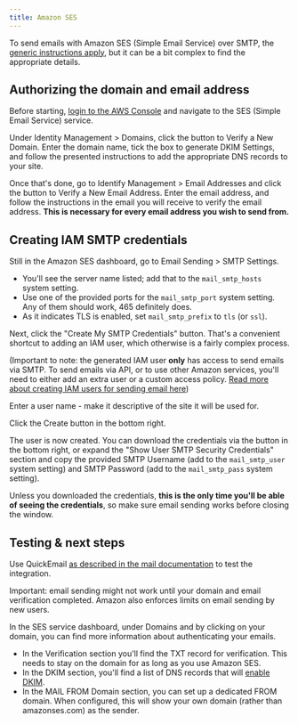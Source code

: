 ```yaml
---
title: Amazon SES
---
```


To send emails with Amazon SES (Simple Email Service) over SMTP, the [generic instructions apply](building-sites/sending-mail), but it can be a bit complex to find the appropriate details.

## Authorizing the domain and email address

Before starting, [login to the AWS Console](https://console.aws.amazon.com) and navigate to the SES (Simple Email Service) service.

Under Identity Management > Domains, click the button to Verify a New Domain. Enter the domain name, tick the box to generate DKIM Settings, and follow the presented instructions to add the appropriate DNS records to your site. 

Once that's done, go to Identify Management > Email Addresses and click the button to Verify a New Email Address. Enter the email address, and follow the instructions in the email you will receive to verify the email address. **This is necessary for every email address you wish to send from.**

## Creating IAM SMTP credentials

Still in the Amazon SES dashboard, go to Email Sending > SMTP Settings.

- You'll see the server name listed; add that to the `mail_smtp_hosts` system setting.
- Use one of the provided ports for the `mail_smtp_port` system setting. Any of them should work, 465 definitely does.
- As it indicates TLS is enabled, set `mail_smtp_prefix` to `tls` (or `ssl`). 

Next, click the "Create My SMTP Credentials" button. That's a convenient shortcut to adding an IAM user, which otherwise is a fairly complex process.

(Important to note: the generated IAM user **only** has access to send emails via SMTP. To send emails via API, or to use other Amazon services, you'll need to either add an extra user or a custom access policy. [Read more about creating IAM users for sending email here](https://docs.aws.amazon.com/ses/latest/DeveloperGuide/control-user-access.html))

Enter a user name - make it descriptive of the site it will be used for.

Click the Create button in the bottom right. 

The user is now created. You can download the credentials via the button in the bottom right, or expand the "Show User SMTP Security Credentials" section and copy the provided SMTP Username (add to the `mail_smtp_user` system setting) and SMTP Password (add to the `mail_smtp_pass` system setting). 

Unless you downloaded the credentials, **this is the only time you'll be able of seeing the credentials**, so make sure email sending works before closing the window. 

## Testing & next steps

Use QuickEmail [as described in the mail documentation](building-sites/sending-mail) to test the integration.

Important: email sending might not work until your domain and email verification completed. Amazon also enforces limits on email sending by new users. 

In the SES service dashboard, under Domains and by clicking on your domain, you can find more information about authenticating your emails. 

- In the Verification section you'll find the TXT record for verification. This needs to stay on the domain for as long as you use Amazon SES.
- In the DKIM section, you'll find a list of DNS records that will [enable DKIM](https://en.wikipedia.org/wiki/DomainKeys_Identified_Mail). 
- In the MAIL FROM Domain section, you can set up a dedicated FROM domain. When configured, this will show your own domain (rather than amazonses.com) as the sender. 

